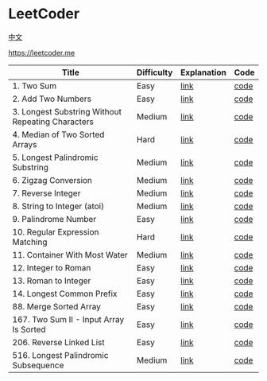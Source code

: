 # LeetCoder

[中文](https://github.com/HaelChan/leetcoder/blob/main/README-zh.md)

https://leetcoder.me

| Title | Difficulty | Explanation | Code |
| --- | --- | --- | --- |
| 1. Two Sum | Easy | [link](https://leetcoder.me/en/solution/two-sum) | [code](https://github.com/HaelChan/leetcoder/tree/main/code/0001.%20Two%20Sum) |
| 2. Add Two Numbers | Easy | [link](https://leetcoder.me/en/solution/add-two-numbers) | [code](https://github.com/HaelChan/leetcoder/tree/main/code/0002.%20Add%20Two%20Numbers) |
| 3. Longest Substring Without Repeating Characters | Medium | [link](https://leetcoder.me/en/solution/longest-substring-without-repeating-characters) | [code](https://github.com/HaelChan/leetcoder/tree/main/code/0003.%20Longest%20Substring%20Without%20Repeating%20Characters) |
| 4. Median of Two Sorted Arrays | Hard | [link](https://leetcoder.me/en/solution/median-of-two-sorted-arrays) | [code](https://github.com/HaelChan/leetcoder/tree/main/code/0004.%20Median%20of%20Two%20Sorted%20Arrays) |
| 5. Longest Palindromic Substring | Medium | [link](https://leetcoder.me/en/solution/longest-palindromic-substring) | [code](https://github.com/HaelChan/leetcoder/tree/main/code/0005.%20Longest%20Palindromic%20Substring) |
| 6. Zigzag Conversion | Medium | [link](https://leetcoder.me/en/solution/zigzag-conversion) | [code](https://github.com/HaelChan/leetcoder/tree/main/code/0006.%20Zigzag%20Conversion) |
| 7. Reverse Integer | Medium | [link](https://leetcoder.me/en/solution/reverse-integer) | [code](https://github.com/HaelChan/leetcoder/tree/main/code/0007.%20Reverse%20Integer) |
| 8. String to Integer (atoi) | Medium | [link](https://leetcoder.me/en/solution/string-to-integer-atoi) | [code](https://github.com/HaelChan/leetcoder/tree/main/code/0008.%20String%20to%20Integer%20(atoi)) |
| 9. Palindrome Number | Easy | [link](https://leetcoder.me/en/solution/palindrome-number) | [code](https://github.com/HaelChan/leetcoder/tree/main/code/0009.%20Palindrome%20Number) |
| 10. Regular Expression Matching | Hard | [link](https://leetcoder.me/en/solution/regular-expression-matching) | [code](https://github.com/HaelChan/leetcoder/tree/main/code/0010.%20Regular%20Expression%20Matching) |
| 11. Container With Most Water | Medium | [link](https://leetcoder.me/en/solution/container-with-most-water) | [code](https://github.com/HaelChan/leetcoder/tree/main/code/0011.%20Container%20With%20Most%20Water) |
| 12. Integer to Roman | Easy | [link](https://leetcoder.me/en/solution/integer-to-roman) | [code](https://github.com/HaelChan/leetcoder/tree/main/code/0012.%20Integer%20to%20Roman) |
| 13. Roman to Integer | Easy | [link](https://leetcoder.me/en/solution/roman-to-integer) | [code](https://github.com/HaelChan/leetcoder/tree/main/code/0013.%20Roman%20to%20Integer) |
| 14. Longest Common Prefix | Easy | [link](https://leetcoder.me/en/solution/longest-common-prefix) | [code](https://github.com/HaelChan/leetcoder/tree/main/code/0014.%20Longest%20Common%20Prefix) |
| 88. Merge Sorted Array | Easy | [link](https://leetcoder.me/en/solution/merge-sorted-array) | [code](https://github.com/HaelChan/leetcoder/tree/main/code/0088.%20Merge%20Sorted%20Array) |
| 167. Two Sum II - Input Array Is Sorted | Easy | [link](https://leetcoder.me/en/solution/two-sum-ii-input-array-is-sorted) | [code](https://github.com/HaelChan/leetcoder/tree/main/code/0167.%20Two%20Sum%20II%20-%20Input%20Array%20Is%20Sorted) |
| 206. Reverse Linked List | Easy | [link](https://leetcoder.me/en/solution/reverse-linked-list) | [code](https://github.com/HaelChan/leetcoder/tree/main/code/0206.%20Reverse%20Linked%20List) |
| 516. Longest Palindromic Subsequence | Medium | [link](https://leetcoder.me/en/solution/longest-palindromic-subsequence) | [code](https://github.com/HaelChan/leetcoder/tree/main/code/0516.%20Longest%20Palindromic%20Subsequence) |

